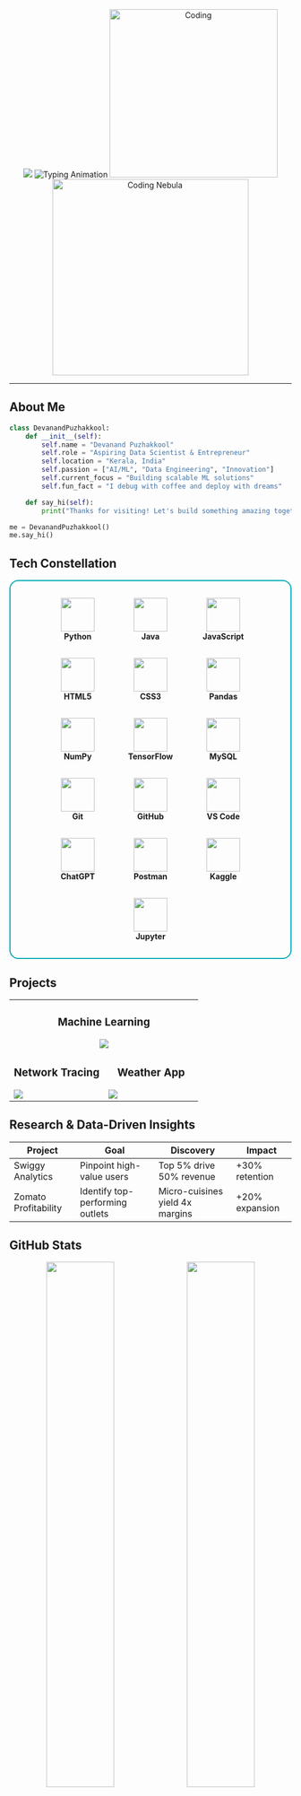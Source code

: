 <div align="center">

  <!-- Banner -->
  <img src="https://capsule-render.vercel.app/api?type=waving&color=gradient&height=180&section=header&text=Devanand%20Puzhakkool&fontSize=35&fontColor=fff&animation=twinkling&fontAlignY=38&desc=Crafting%20the%20Future%20with%20Code&descAlignY=60&descSize=18"/>

  <!-- Typing Animation -->
  <img src="https://readme-typing-svg.herokuapp.com?font=Orbitron&size=25&duration=3000&pause=1000&color=4ECDC4&center=true&vCenter=true&multiline=true&width=600&height=200&lines=Building+Tomorrow's+Solutions;Data+Scientist+%7C+ML+Engineer;Turning+Ideas+Into+Reality" alt="Typing Animation" />

  <!-- GIFs or static image -->
  <img src="https://media.giphy.com/media/qgQUggAC3Pfv687qPC/giphy.gif" width="300" alt="Coding" />
  <img src="https://media.giphy.com/media/LmNwrBhfV4QA58v5oL/giphy.gif" width="350" alt="Coding Nebula" />

</div>

---

## About Me

```python
class DevanandPuzhakkool:
    def __init__(self):
        self.name = "Devanand Puzhakkool"
        self.role = "Aspiring Data Scientist & Entrepreneur"
        self.location = "Kerala, India"
        self.passion = ["AI/ML", "Data Engineering", "Innovation"]
        self.current_focus = "Building scalable ML solutions"
        self.fun_fact = "I debug with coffee and deploy with dreams"

    def say_hi(self):
        print("Thanks for visiting! Let's build something amazing together.")

me = DevanandPuzhakkool()
me.say_hi()
```

## Tech Constellation
<div style="border: 2px solid #00ADB5; border-radius: 16px; padding: 30px; background-color: #fdfdfd; display: flex; flex-wrap: wrap; justify-content: center; gap: 30px; max-width: 1000px; margin: auto;">

  <!-- Python -->
  <div style="width: 100px; text-align: center;">
    <img src="https://cdn.jsdelivr.net/gh/devicons/devicon/icons/python/python-original.svg" width="60">
    <div><b>Python</b></div>
  </div>

  <!-- Java -->
  <div style="width: 100px; text-align: center;">
    <img src="https://cdn.jsdelivr.net/gh/devicons/devicon/icons/java/java-original.svg" width="60">
    <div><b>Java</b></div>
  </div>

  <!-- JavaScript -->
  <div style="width: 100px; text-align: center;">
    <img src="https://cdn.jsdelivr.net/gh/devicons/devicon/icons/javascript/javascript-original.svg" width="60">
    <div><b>JavaScript</b></div>
  </div>

  <!-- HTML5 -->
  <div style="width: 100px; text-align: center;">
    <img src="https://cdn.jsdelivr.net/gh/devicons/devicon/icons/html5/html5-original.svg" width="60">
    <div><b>HTML5</b></div>
  </div>

  <!-- CSS3 -->
  <div style="width: 100px; text-align: center;">
    <img src="https://cdn.jsdelivr.net/gh/devicons/devicon/icons/css3/css3-original.svg" width="60">
    <div><b>CSS3</b></div>
  </div>

  <!-- Pandas -->
  <div style="width: 100px; text-align: center;">
    <img src="https://cdn.jsdelivr.net/gh/devicons/devicon/icons/pandas/pandas-original.svg" width="60">
    <div><b>Pandas</b></div>
  </div>

  <!-- NumPy -->
  <div style="width: 100px; text-align: center;">
    <img src="https://cdn.jsdelivr.net/gh/devicons/devicon/icons/numpy/numpy-original.svg" width="60">
    <div><b>NumPy</b></div>
  </div>

  <!-- TensorFlow -->
  <div style="width: 100px; text-align: center;">
    <img src="https://cdn.jsdelivr.net/gh/devicons/devicon/icons/tensorflow/tensorflow-original.svg" width="60">
    <div><b>TensorFlow</b></div>
  </div>

  <!-- MySQL -->
  <div style="width: 100px; text-align: center;">
    <img src="https://cdn.jsdelivr.net/gh/devicons/devicon/icons/mysql/mysql-original.svg" width="60">
    <div><b>MySQL</b></div>
  </div>

  <!-- Git -->
  <div style="width: 100px; text-align: center;">
    <img src="https://cdn.jsdelivr.net/gh/devicons/devicon/icons/git/git-original.svg" width="60">
    <div><b>Git</b></div>
  </div>

  <!-- GitHub -->
  <div style="width: 100px; text-align: center;">
    <img src="https://cdn.jsdelivr.net/gh/devicons/devicon/icons/github/github-original.svg" width="60">
    <div><b>GitHub</b></div>
  </div>

  <!-- VS Code -->
  <div style="width: 100px; text-align: center;">
    <img src="https://cdn.jsdelivr.net/gh/devicons/devicon/icons/vscode/vscode-original.svg" width="60">
    <div><b>VS Code</b></div>
  </div>

  <!-- ChatGPT -->
  <div style="width: 100px; text-align: center;">
    <img src="https://upload.wikimedia.org/wikipedia/commons/0/04/ChatGPT_logo.svg" width="60">
    <div><b>ChatGPT</b></div>
  </div>

  <!-- Postman -->
  <div style="width: 100px; text-align: center;">
    <img src="https://cdn.jsdelivr.net/gh/devicons/devicon/icons/postman/postman-original.svg" width="60">
    <div><b>Postman</b></div>
  </div>

  <!-- Kaggle -->
  <div style="width: 100px; text-align: center;">
    <img src="https://cdn.jsdelivr.net/gh/devicons/devicon/icons/kaggle/kaggle-original.svg" width="60">
    <div><b>Kaggle</b></div>
  </div>

  <!-- Jupyter -->
  <div style="width: 100px; text-align: center;">
    <img src="https://upload.wikimedia.org/wikipedia/commons/3/38/Jupyter_logo.svg" width="60">
    <div><b>Jupyter</b></div>
  </div>

</div>


## Projects

<div align="center">
  <table>
    <tr >
      <td width="50%" colspan = "2">
        <h3 align="center">Machine Learning</h3>
	    <div align="center">
        <a href="https://github.com/CodeByD3v/ml-projects"><img src="https://github-readme-stats.vercel.app/api/pin/?username=CodeByD3v&repo=ml-projects&theme=dracula&hide_border=true"/></a>
	        </div>
      </td> 
    </tr>
    <tr>
      <td width="50%">
        <h3 align="center">Network Tracing</h3>
        <a href="https://github.com/CodeByD3v/Network-Analysis"><img src="https://github-readme-stats.vercel.app/api/pin/?username=CodeByD3v&repo=Network-Analysis&theme=dracula&hide_border=true"/></a>
      </td>
      <td width="50%">
        <h3 align="center">Weather App</h3>
        <a href="https://github.com/CodeByD3v/Weather-App"><img src="https://github-readme-stats.vercel.app/api/pin/?username=CodeByD3v&repo=Weather-App&theme=dracula&hide_border=true"/></a>
      </td>
    </tr>
  </table>
</div>

## Research & Data-Driven Insights

| Project              | Goal                            | Discovery                       | Impact         |
| -------------------- | ------------------------------- | ------------------------------- | -------------- |
| Swiggy Analytics     | Pinpoint high-value users       | Top 5% drive 50% revenue        | +30% retention |
| Zomato Profitability | Identify top-performing outlets | Micro-cuisines yield 4x margins | +20% expansion |

## GitHub Stats

<p align="center">
  <img width="49%" src="https://github-readme-stats.vercel.app/api?username=CodeByD3v&show_icons=true&theme=default&hide_border=true" />
  <img width="49%" src="https://streak-stats.demolab.com?user=CodeByD3v&theme=default&hide_border=true" />
  <img width="50%" src="https://github-readme-stats.vercel.app/api/top-langs/?username=CodeByD3v&layout=donut&theme=default&hide_border=true" />
</p>

### GitHub Trophies

<div align="center">
  <img src="https://github-profile-trophy.vercel.app/?username=CodeByD3v&theme=dracula&no-frame=true&row=1&column=6" />
</div>

---
## 🌐 Let's Connect!

<p align="center">
  <a href="mailto:pdevanand910@gmail.com">
    <img src="https://img.shields.io/badge/EMAIL-D14836?style=for-the-badge&logo=gmail&logoColor=white" alt="Email Badge"/>
  </a>
  <a href="https://www.linkedin.com/in/devanand-puzhakkool" target="_blank">
    <img src="https://img.shields.io/badge/LINKEDIN-0077B5?style=for-the-badge&logo=linkedin&logoColor=white" alt="LinkedIn Badge"/>
  </a>
</p>

---
<div align="center">
  <img src="https://quotes-github-readme.vercel.app/api?type=horizontal&theme=dracula&quote=Those%20who%20can%20imagine%20anything, %20can%20create%20the%20the%20impossible&author=Alan Turing" />
  <img src="https://readme-jokes.vercel.app/api?theme=dracula&hideBorder" alt="Joke Card" />
  <img src="https://capsule-render.vercel.app/api?type=waving&color=gradient&height=150&section=footer"/>
</div>

